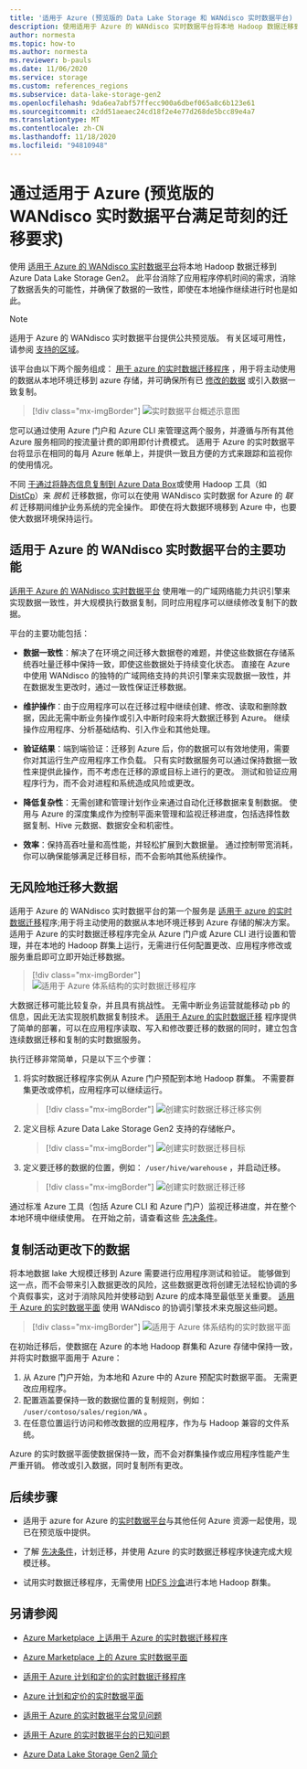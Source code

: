 ```yaml
---
title: '适用于 Azure (预览版的 Data Lake Storage 和 WANdisco 实时数据平台) '
description: 使用适用于 Azure 的 WANdisco 实时数据平台将本地 Hadoop 数据迁移到 Azure Data Lake Storage Gen2。
author: normesta
ms.topic: how-to
ms.author: normesta
ms.reviewer: b-pauls
ms.date: 11/06/2020
ms.service: storage
ms.custom: references_regions
ms.subservice: data-lake-storage-gen2
ms.openlocfilehash: 9da6ea7abf57ffecc900a6dbef065a8c6b123e61
ms.sourcegitcommit: c2dd51aeaec24cd18f2e4e77d268de5bcc89e4a7
ms.translationtype: MT
ms.contentlocale: zh-CN
ms.lasthandoff: 11/18/2020
ms.locfileid: "94810948"
---
```

# <a name="meet-demanding-migration-requirements-with-wandisco-livedata-platform-for-azure-preview"></a>通过适用于 Azure (预览版的 WANdisco 实时数据平台满足苛刻的迁移要求) 

使用 [适用于 Azure 的 WANdisco 实时数据平台](https://docs.wandisco.com/live-data-platform/docs/landing/)将本地 Hadoop 数据迁移到 Azure Data Lake Storage Gen2。 此平台消除了应用程序停机时间的需求，消除了数据丢失的可能性，并确保了数据的一致性，即使在本地操作继续进行时也是如此。  

> [!NOTE]
> 适用于 Azure 的 WANdisco 实时数据平台提供公共预览版。 有关区域可用性，请参阅 [支持的区域](https://docs.wandisco.com/live-data-platform/docs/prereq#supported-regions)。

该平台由以下两个服务组成： [用于 azure 的实时数据迁移程序](https://www.wandisco.com/products/livedata-migrator-for-azure) ，用于将主动使用的数据从本地环境迁移到 azure 存储，并可确保所有已 [修改的数据](https://www.wandisco.com/products/livedata-plane-for-azure) 或引入数据一致复制。 

> [!div class="mx-imgBorder"]
> ![实时数据平台概述示意图](./media/migrate-gen2-wandisco-live-data-platform/live-data-platform-overview.png)

您可以通过使用 Azure 门户和 Azure CLI 来管理这两个服务，并遵循与所有其他 Azure 服务相同的按流量计费的即用即付计费模式。 适用于 Azure 的实时数据平台将显示在相同的每月 Azure 帐单上，并提供一致且方便的方式来跟踪和监视你的使用情况。

不同 [于通过将静态信息复制到 Azure Data Box](https://docs.microsoft.com/azure/storage/blobs/data-lake-storage-migrate-on-premises-hdfs-cluster)或使用 Hadoop 工具（如 [DistCp](https://hadoop.apache.org/docs/current/hadoop-distcp/DistCp.html)）来 _脱机_ 迁移数据，你可以在使用 WANdisco 实时数据 for Azure 的 _联机_ 迁移期间维护业务系统的完全操作。 即使在将大数据环境移到 Azure 中，也要使大数据环境保持运行。

## <a name="key-features-of-wandisco-livedata-platform-for-azure"></a>适用于 Azure 的 WANdisco 实时数据平台的主要功能

[适用于 Azure 的 WANdisco 实时数据平台](https://docs.wandisco.com/live-data-platform/docs/landing/) 使用唯一的广域网络能力共识引擎来实现数据一致性，并大规模执行数据复制，同时应用程序可以继续修改复制下的数据。  

平台的主要功能包括：

- **数据一致性**：解决了在环境之间迁移大数据卷的难题，并使这些数据在存储系统吞吐量迁移中保持一致，即使这些数据处于持续变化状态。 直接在 Azure 中使用 WANdisco 的独特的广域网络支持的共识引擎来实现数据一致性，并在数据发生更改时，通过一致性保证迁移数据。

- **维护操作**：由于应用程序可以在迁移过程中继续创建、修改、读取和删除数据，因此无需中断业务操作或引入中断时段来将大数据迁移到 Azure。 继续操作应用程序、分析基础结构、引入作业和其他处理。

- **验证结果**：端到端验证：迁移到 Azure 后，你的数据可以有效地使用，需要你对其运行生产应用程序工作负载。 只有实时数据服务可以通过保持数据一致性来提供此操作，而不考虑在迁移的源或目标上进行的更改。 测试和验证应用程序行为，而不会对进程和系统造成风险或更改。

- **降低复杂性**：无需创建和管理计划作业来通过自动化迁移数据来复制数据。 使用与 Azure 的深度集成作为控制平面来管理和监视迁移进度，包括选择性数据复制、Hive 元数据、数据安全和机密性。

- **效率**：保持高吞吐量和高性能，并轻松扩展到大数据量。 通过控制带宽消耗，你可以确保能够满足迁移目标，而不会影响其他系统操作。

## <a name="migrate-big-data-faster-without-risk"></a>无风险地迁移大数据

适用于 Azure 的 WANdisco 实时数据平台的第一个服务是 [适用于 azure 的实时数据迁移](https://www.wandisco.com/products/livedata-migrator-for-azure)程序;用于将主动使用的数据从本地环境迁移到 Azure 存储的解决方案。 适用于 Azure 的实时数据迁移程序完全从 Azure 门户或 Azure CLI 进行设置和管理，并在本地的 Hadoop 群集上运行，无需进行任何配置更改、应用程序修改或服务重启即可立即开始迁移数据。

> [!div class="mx-imgBorder"]
> ![适用于 Azure 体系结构的实时数据迁移程序](./media/migrate-gen2-wandisco-live-data-platform/live-data-migrator-architecture.png)

大数据迁移可能比较复杂，并且具有挑战性。 无需中断业务运营就能移动 pb 的信息，因此无法实现脱机数据复制技术。 [适用于 Azure 的实时数据迁移](https://www.wandisco.com/products/livedata-migrator-for-azure) 程序提供了简单的部署，可以在应用程序读取、写入和修改要迁移的数据的同时，建立包含连续数据迁移和复制的实时数据服务。

执行迁移非常简单，只是以下三个步骤：

1. 将实时数据迁移程序实例从 Azure 门户预配到本地 Hadoop 群集。 不需要群集更改或停机，应用程序可以继续运行。

   > [!div class="mx-imgBorder"]
   >![创建实时数据迁移迁移实例](./media/migrate-gen2-wandisco-live-data-platform/create-live-data-migrator.png)

2. 定义目标 Azure Data Lake Storage Gen2 支持的存储帐户。

   > [!div class="mx-imgBorder"]
   >![创建实时数据迁移目标](./media/migrate-gen2-wandisco-live-data-platform/create-target.png)

3. 定义要迁移的数据的位置，例如： `/user/hive/warehouse` ，并启动迁移。

   > [!div class="mx-imgBorder"]
   > ![创建实时数据迁移迁移](./media/migrate-gen2-wandisco-live-data-platform/create-migration.png)

通过标准 Azure 工具（包括 Azure CLI 和 Azure 门户）监视迁移进度，并在整个本地环境中继续使用。 在开始之前，请查看这些 [先决条件](https://docs.wandisco.com/live-data-platform/docs/prereq/)。

## <a name="replicate-data-under-active-change"></a>复制活动更改下的数据

将本地数据 lake 大规模迁移到 Azure 需要进行应用程序测试和验证。 能够做到这一点，而不会带来引入数据更改的风险，这些数据更改将创建无法轻松协调的多个真假事实，这对于消除风险并使移动到 Azure 的成本降至最低至关重要。 [适用于 Azure 的实时数据平面](https://www.wandisco.com/products/livedata-plane-for-azure) 使用 WANdisco 的协调引擎技术来克服这些问题。

> [!div class="mx-imgBorder"]
> ![适用于 Azure 体系结构的实时数据平面](./media/migrate-gen2-wandisco-live-data-platform/live-data-plane-architecture.png)

在初始迁移后，使数据在 Azure 的本地 Hadoop 群集和 Azure 存储中保持一致，并将实时数据平面用于 Azure：

1. 从 Azure 门户开始，为本地和 Azure 中的 Azure 预配实时数据平面。 无需更改应用程序。
2. 配置涵盖要保持一致的数据位置的复制规则，例如： `/user/contoso/sales/region/WA` 。
3. 在任意位置运行访问和修改数据的应用程序，作为与 Hadoop 兼容的文件系统。

Azure 的实时数据平面使数据保持一致，而不会对群集操作或应用程序性能产生严重开销。 修改或引入数据，同时复制所有更改。

## <a name="next-steps"></a>后续步骤

- 适用于 azure for Azure 的[实时数据平台](https://docs.wandisco.com/live-data-platform/docs/landing/)与其他任何 Azure 资源一起使用，现已在预览版中提供。 

- 了解 [先决条件](https://docs.wandisco.com/live-data-platform/docs/prereq/)，计划迁移，并使用 Azure 的实时数据迁移程序快速完成大规模迁移。

- 试用实时数据迁移程序，无需使用 [HDFS 沙盒](https://docs.wandisco.com/live-data-platform/docs/create-sandbox-intro/)进行本地 Hadoop 群集。

## <a name="see-also"></a>另请参阅

- [Azure Marketplace 上适用于 Azure 的实时数据迁移程序](https://azuremarketplace.microsoft.com/marketplace/apps/wandisco.ldm?tab=Overview)

- [Azure Marketplace 上的 Azure 实时数据平面](https://azuremarketplace.microsoft.com/marketplace/apps/wandisco.ldp?tab=Overview)

- [适用于 Azure 计划和定价的实时数据迁移程序](https://azuremarketplace.microsoft.com/marketplace/apps/wandisco.ldm?tab=PlansAndPrice)

- [Azure 计划和定价的实时数据平面](https://azuremarketplace.microsoft.com/marketplace/apps/wandisco.ldp?tab=PlansAndPrice) 

- [适用于 Azure 的实时数据平台常见问题](https://docs.wandisco.com/live-data-platform/docs/faq/)

- [适用于 Azure 的实时数据平台的已知问题](https://docs.wandisco.com/live-data-platform/docs/known-issues/)

- [Azure Data Lake Storage Gen2 简介](data-lake-storage-introduction.md)